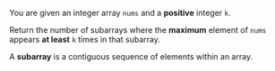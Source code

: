You are given an integer array `nums` and a **positive** integer `k`.

Return the number of subarrays where the **maximum** element of `nums` appears **at least** `k` times in that subarray.

A **subarray** is a contiguous sequence of elements within an array.